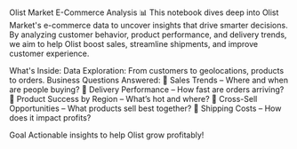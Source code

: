 Olist Market E-Commerce Analysis 📊
This notebook dives deep into Olist Market's e-commerce data to uncover insights that drive smarter decisions. By analyzing customer behavior, product performance, and delivery trends, we aim to help Olist boost sales, streamline shipments, and improve customer experience.

What's Inside:
Data Exploration: From customers to geolocations, products to orders.
Business Questions Answered:
🔹 Sales Trends – Where and when are people buying?
🔹 Delivery Performance – How fast are orders arriving?
🔹 Product Success by Region – What’s hot and where?
🔹 Cross-Sell Opportunities – What products sell best together?
🔹 Shipping Costs – How does it impact profits?

Goal
Actionable insights to help Olist grow profitably!
